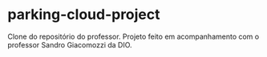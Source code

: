 # parking-cloud-project
Clone do repositório do professor. Projeto feito em acompanhamento com o professor Sandro Giacomozzi da DIO.
